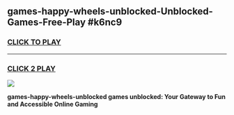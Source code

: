 
## games-happy-wheels-unblocked-Unblocked-Games-Free-Play #k6nc9
<h3>
<a href="https://us.freeplayer.one?title=games-happy-wheels-unblocked&ref=9M">CLICK TO PLAY</a></h3>
<hr>

<h3>
<a href="https://us.freeplayer.one?title=games-happy-wheels-unblocked&ref=9M">CLICK 2 PLAY</a>
  
</h3>

<a href="https://us.freeplayer.one?title=games-happy-wheels-unblocked&ref=9M"><img src="https://clearcache.store/games.png"></a>


**games-happy-wheels-unblocked games unblocked: Your Gateway to Fun and Accessible Online Gaming**
